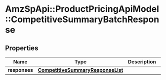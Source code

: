 # AmzSpApi::ProductPricingApiModel::CompetitiveSummaryBatchResponse

## Properties
Name | Type | Description | Notes
------------ | ------------- | ------------- | -------------
**responses** | [**CompetitiveSummaryResponseList**](CompetitiveSummaryResponseList.md) |  | 

